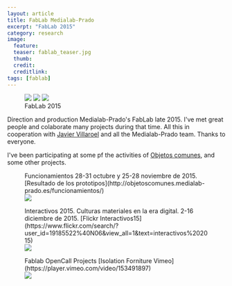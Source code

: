 ```yaml
---
layout: article
title: FabLab Medialab-Prado
excerpt: "FabLab 2015"
category: research
image: 
  feature:
  teaser: fablab_teaser.jpg
  thumb:
  credit: 
  creditlink: 
tags: [fablab]
---
```


<figure class="third">
	<img src="https://c1.staticflickr.com/1/632/23557781796_4d6be932b2_z.jpg">
	<img src="https://c2.staticflickr.com/2/1648/23806677649_d7fe933034_z.jpg">
	<img src="https://c2.staticflickr.com/2/1683/24091910131_6ddfd98ab1_z.jpg">
	<figcaption>FabLab 2015</figcaption>
</figure>

Direction and production  Medialab-Prado's FabLab late 2015. I've met great people and colaborate many projects during that time. All this in cooperation with [Javier Villaroel](http://javiervlab.github.io/) and all the Medialab-Prado team. Thanks to everyone.

I've been participating at some pf the activities of [Objetos comunes](http://objetoscomunes.medialab-prado.es/), and some other projects.

<figure class="one">
	<figcaption>Funcionamientos 28-31 octubre y 25-28 noviembre de 2015. [Resultado de los prototipos](http://objetoscomunes.medialab-prado.es/funcionamientos/)
	</figcaption>
	<img src="https://c2.staticflickr.com/6/5798/23108044659_53cb752be1_z.jpg">
</figure>


<figure class="one">
	<figcaption>Interactivos 2015. Culturas materiales en la era digital. 2-16 diciembre de 2015. [Flickr Interactivos15](https://www.flickr.com/search/?user_id=19185522%40N06&view_all=1&text=interactivos%202015)</figcaption>
	<img src="https://c1.staticflickr.com/1/750/23706866281_3d128d3ed6_z.jpg">
</figure>

<figure class="one">
	<figcaption>Fablab OpenCall Projects [Isolation Forniture Vimeo](https://player.vimeo.com/video/153491897)</figcaption>
	<img src="https://c2.staticflickr.com/6/5749/23501383791_96b1a7235a.jpg">
</figure>



